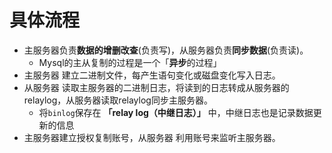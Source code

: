 # 具体流程
- 主服务器负责**数据的增删改查**(负责写)，从服务器负责**同步数据**(负责读)。
	- Mysql的主从复制的过程是一个「**异步**的过程」
- 主服务器 建立二进制文件，每产生语句变化或磁盘变化写入日志。
- 从服务器 读取主服务器的二进制日志，将读到的日志转成从服务器的relaylog，从服务器读取relaylog同步主服务器。
	- 将`binlog`保存在 **「relay log（中继日志）」** 中，中继日志也是记录数据更新的信息
- 主服务器建立授权复制账号，从服务器 利用账号来监听主服务器。

